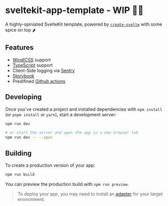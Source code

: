 # sveltekit-app-template - WIP 👷‍♂️

A highly-opiniated SvelteKit template, powered by [`create-svelte`](https://github.com/sveltejs/kit/tree/master/packages/create-svelte) with some spice on top 🌶️

## Features

-   [WindiCSS](https://windicss.org/) support
-   [TypeScript](https://typescriptlang.org/) support
-   Client-Side logging via [Sentry](https://sentry.io/)
-   [Storybook](https://storybook.js.org/docs/svelte/get-started/introduction)
-   Predifined [Github actions](https://github.com/YogliB/sveltekit-app-template/tree/main/.github/workflows)

## Developing

Once you've created a project and installed dependencies with `npm install` (or `pnpm install` or `yarn`), start a development server:

```bash
npm run dev

# or start the server and open the app in a new browser tab
npm run dev -- --open
```

## Building

To create a production version of your app:

```bash
npm run build
```

You can preview the production build with `npm run preview`.

> To deploy your app, you may need to install an [adapter](https://kit.svelte.dev/docs/adapters) for your target environment.

